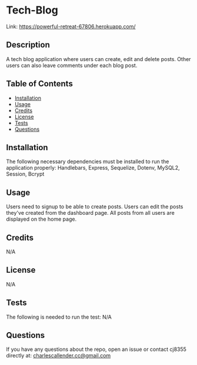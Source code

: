 # Tech-Blog

Link: https://powerful-retreat-67806.herokuapp.com/

## Description
A tech blog application where users can create, edit and delete posts. Other users can also leave comments under each blog post.

## Table of Contents

- [Installation](#installation)
- [Usage](#usage)
- [Credits](#contributing)
- [License](#license)
- [Tests](#tests)
- [Questions](#git)

## Installation
The following necessary dependencies must be installed to run the
application properly: Handlebars, Express, Sequelize, Dotenv, MySQL2, Session, Bcrypt

## Usage
Users need to signup to be able to create posts. Users can edit the posts they've created from the dashboard page. All posts from all users are displayed on the home page.

## Credits
N/A

## License
N/A

## Tests
The following is needed to run the test: N/A

## Questions
If you have any questions about the repo, open an issue or contact cj8355
directly at: charlescallender.cc@gmail.com